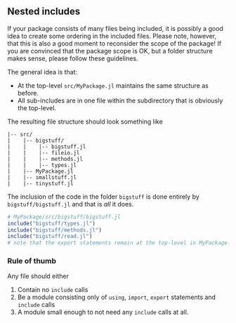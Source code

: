 
## Nested includes
If your package consists of many files being included, it is possibly a good idea to create some ordering in the included files. 
Please note, however, that this is also a good moment to reconsider the scope of the package!
If you are convinced that the package scope is OK, but a folder structure makes sense, please follow these guidelines.

The general idea is that:
- At the top-level `src/MyPackage.jl` maintains the same structure as before.
- All sub-includes are in one file within the subdirectory that is obviously the top-level.

The resulting file structure should look something like
```
|-- src/
|    |-- bigstuff/
|    |    |-- bigstuff.jl
|    |    |-- fileio.jl
|    |    |-- methods.jl
|    |    |-- types.jl
|    |-- MyPackage.jl
|    |-- smallstuff.jl
|    |-- tinystuff.jl
```
The inclusion of the code in the folder `bigstuff` is done entirely by `bigstuff/bigstuff.jl` and that is _all_ it does.

````julia
# MyPackage/src/bigstuff/bigstuff.jl
include("bigstuff/types.jl")
include("bigstuff/methods.jl")
include("bigstuff/read.jl")
# note that the export statements remain at the top-level in MyPackage.jl
````

### Rule of thumb
Any file should either
1. Contain no `include` calls
2. Be a module consisting only of `using`, `import`, `export` statements and `include` calls
3. A module small enough to not need any `include` calls at all.
